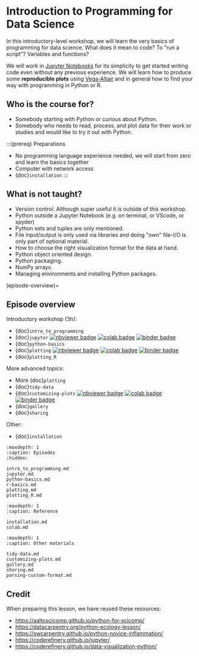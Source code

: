 # Introduction to Programming for Data Science

In this introductory-level workshop, we will learn the very basics of programming for data science.
What does it mean to code? To "run a script"? Variables and functions?

We will work in [Jupyter Notebooks](https://jupyter.org/) for its simplicity to get started writing
code even without any previous experience. We will learn how to produce some **reproducible plots** using
[Vega-Altair](https://altair-viz.github.io/) and in general how to find your way with programming in Python or R.


## Who is the course for?

- Somebody starting with Python or curious about Python.
- Somebody who needs
  to read, process, and plot data for their work or studies and would like to
  try it out with Python.

:::{prereq} Preparations
- No programming language experience needed, we will start from zero and learn the basics together
- Computer with network access
- {doc}`installation`
:::


## What is not taught?

- Version control. Although super useful it is outside of this workshop.
- Python outside a Jupyter Notebook (e.g. on terminal, or VScode, or spyder) 
- Python sets and tuples are only mentioned.
- File input/output is only used via libraries and doing "own" file-I/O is only part
  of optional material.
- How to choose the right visualization format for the data at hand.
- Python object oriented design.
- Python packaging.
- NumPy arrays.
- Managing environments and installing Python packages.

(episode-overview)=

## Episode overview

Introductory workshop (3h):
- {doc}`intro_to_programming`
- {doc}`jupyter`
  [![nbviewer badge](https://img.shields.io/badge/view%20on-nbviewer-brightgreen.svg)](https://nbviewer.org/github/coderefinery/data-visualization-python/blob/main/notebooks/first-notebook.ipynb)
  [![colab badge](https://colab.research.google.com/assets/colab-badge.svg)](https://colab.research.google.com/github/coderefinery/data-visualization-python/blob/main/notebooks/first-notebook.ipynb)
  [![binder badge](https://mybinder.org/badge_logo.svg)](https://mybinder.org/v2/gh/coderefinery/data-visualization-python/HEAD?labpath=notebooks%2Ffirst-notebook.ipynb)
- {doc}`python-basics`
- {doc}`plotting`
  [![nbviewer badge](https://img.shields.io/badge/view%20on-nbviewer-brightgreen.svg)](https://nbviewer.org/github/coderefinery/data-visualization-python/blob/main/notebooks/plotting.ipynb)
  [![colab badge](https://colab.research.google.com/assets/colab-badge.svg)](https://colab.research.google.com/github/coderefinery/data-visualization-python/blob/main/notebooks/plotting.ipynb)
  [![binder badge](https://mybinder.org/badge_logo.svg)](https://mybinder.org/v2/gh/coderefinery/data-visualization-python/HEAD?labpath=notebooks%2Fplotting.ipynb)
- {doc}`plotting_R`

More advanced topics:
- More {doc}`plotting`
- {doc}`tidy-data`
- {doc}`customizing-plots`
  [![nbviewer badge](https://img.shields.io/badge/view%20on-nbviewer-brightgreen.svg)](https://nbviewer.org/github/coderefinery/data-visualization-python/blob/main/notebooks/customizing.ipynb)
  [![colab badge](https://colab.research.google.com/assets/colab-badge.svg)](https://colab.research.google.com/github/coderefinery/data-visualization-python/blob/main/notebooks/customizing.ipynb)
  [![binder badge](https://mybinder.org/badge_logo.svg)](https://mybinder.org/v2/gh/coderefinery/data-visualization-python/HEAD?labpath=notebooks%2Fcustomizing.ipynb)
- {doc}`gallery`
- {doc}`sharing`

Other:
- {doc}`installation`


```{toctree}
:maxdepth: 1
:caption: Episodes
:hidden:

intro_to_programming.md
jupyter.md
python-basics.md
r-basics.md
plotting.md
plotting_R.md
```

```{toctree}
:maxdepth: 1
:caption: Reference

installation.md
colab.md
```

```{toctree}
:maxdepth: 1
:caption: Other materials

tidy-data.md
customizing-plots.md
gallery.md
sharing.md
parsing-custom-format.md
```


## Credit

When preparing this lesson, we have reused these resources:

- <https://aaltoscicomp.github.io/python-for-scicomp/>
- <https://datacarpentry.org/python-ecology-lesson/>
- <https://swcarpentry.github.io/python-novice-inflammation/>
- <https://coderefinery.github.io/jupyter/>
- <https://coderefinery.github.io/data-visualization-python/>
